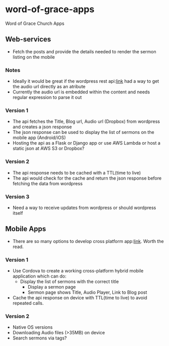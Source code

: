 # word-of-grace-apps
Word of Grace Church Apps

## Web-services
* Fetch the posts and provide the details needed to render the sermon listing on the mobile 

### Notes
* Ideally it would be great if the wordpress rest api:[link](https://developer.wordpress.org/rest-api/reference) had a way to get the audio url directly as an atribute
* Currently the audio url is embedded within the content and needs regular expression to parse it out

### Version 1
* The api fetches the Title, Blog url, Audio url (Dropbox) from wordpress and creates a json response
* The json response can be used to display the list of sermons on the mobile app (Android/iOS)
* Hosting the api as a Flask or Django app or use AWS Lambda or host a static json at AWS S3 or Dropbox?

### Version 2
* The api response needs to be cached with a TTL(time to live)
* The api would check for the cache and return the json response before fetching the data from wordpress

### Version 3
* Need a way to receive updates from wordpress or should wordpress itself

## Mobile Apps
* There are so many options to develop cross platform app:[link](https://www.outsystems.com/blog/free-cross-platform-mobile-app-development-tools-compared.html). Worth the read.

### Version 1
* Use Cordova to create a working cross-platform hybrid mobile application which can do:
   * Display the list of sermons with the correct title
      * Display a sermon page
      * Sermon page shows Title, Audio Player, Link to Blog post
* Cache the api response on device with TTL(time to live) to avoid repeated calls.

### Version 2
* Native OS versions
* Downloading Audio files (>35MB) on device
* Search sermons via tags?
